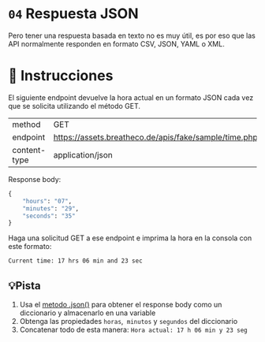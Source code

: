 # `04` Respuesta JSON

Pero tener una respuesta basada en texto no es muy útil, es por eso que las API normalmente responden en formato CSV, JSON, YAML o XML.

# 📝 Instrucciones

El siguiente endpoint devuelve la hora actual en un formato JSON cada vez que se solicita utilizando el método GET.

|    |    |
| ---   | ---   |
| method | GET |
| endpoint | https://assets.breatheco.de/apis/fake/sample/time.php |
| content-type | application/json |

Response body:

```python
{
    "hours": "07",
    "minutes": "29",
    "seconds": "35"
}
```

Haga una solicitud GET a ese endpoint e imprima la hora en la consola con este formato:

```bash
Current time: 17 hrs 06 min and 23 sec
```

## 💡Pista

1. Usa el [metodo .json()](https://www.w3schools.com/python/ref_requests_response.asp) para obtener el response body como un diccionario y almacenarlo en una variable
2. Obtenga las propiedades `horas`,` minutos` y `segundos` del diccionario
3. Concatenar todo de esta manera: `Hora actual: 17 h 06 min y 23 seg`

